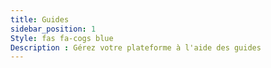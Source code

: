 ```yaml
---
title: Guides
sidebar_position: 1
Style: fas fa-cogs blue
Description : Gérez votre plateforme à l'aide des guides
---
```


